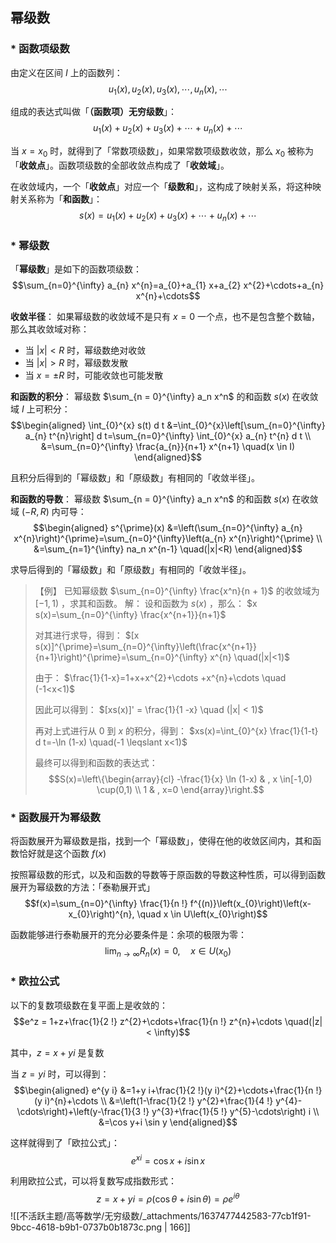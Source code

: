 
## 幂级数

### * 函数项级数
由定义在区间 $I$  上的函数列：
$$u_{1}(x), u_{2}(x), u_{3}(x), \cdots, u_{n}(x), \cdots$$

组成的表达式叫做「**（函数项）无穷级数**」：
$$u_{1}(x)+u_{2}(x)+u_{3}(x)+\cdots+u_{n}(x)+\cdots$$

当 $x = x_0$  时，就得到了「常数项级数」，如果常数项级数收敛，那么 $x_0$  被称为「**收敛点**」。函数项级数的全部收敛点构成了「**收敛域**」。

在收敛域内，一个「**收敛点**」对应一个「**级数和**」，这构成了映射关系，将这种映射关系称为「**和函数**」：
$$s(x)=u_{1}(x)+u_{2}(x)+u_{3}(x)+\cdots+u_{n}(x)+\cdots$$


### * 幂级数
「**幂级数**」是如下的函数项级数：
$$\sum_{n=0}^{\infty} a_{n} x^{n}=a_{0}+a_{1} x+a_{2} x^{2}+\cdots+a_{n} x^{n}+\cdots$$

**收敛半径**：
如果幂级数的收敛域不是只有 $x=0$  一个点，也不是包含整个数轴，那么其收敛域对称：

- 当 $|x| < R$  时，幂级数绝对收敛
- 当 $|x| > R$  时，幂级数发散
- 当 $x = \pm R$  时，可能收敛也可能发散

**和函数的积分**：
幂级数 $\sum_{n = 0}^{\infty} a_n x^n$  的和函数 $s(x)$  在收敛域 $I$  上可积分：
$$\begin{aligned}
\int_{0}^{x} s(t) d t &=\int_{0}^{x}\left[\sum_{n=0}^{\infty} a_{n} t^{n}\right] d t=\sum_{n=0}^{\infty} \int_{0}^{x} a_{n} t^{n} d t \\
&=\sum_{n=0}^{\infty} \frac{a_{n}}{n+1} x^{n+1} \quad(x \in I)
\end{aligned}$$

且积分后得到的「幂级数」和「原级数」有相同的「收敛半径」。

**和函数的导数**：
幂级数 $\sum_{n = 0}^{\infty} a_n x^n$  的和函数 $s(x)$  在收敛域 $(-R, R)$  内可导：
$$\begin{aligned}
s^{\prime}(x) &=\left(\sum_{n=0}^{\infty} a_{n} x^{n}\right)^{\prime}=\sum_{n=0}^{\infty}\left(a_{n} x^{n}\right)^{\prime} \\
&=\sum_{n=1}^{\infty} na_n x^{n-1} \quad(|x|<R)
\end{aligned}$$

求导后得到的「幂级数」和「原级数」有相同的「收敛半径」。

> 【例】
> 已知幂级数 $\sum_{n=0}^{\infty} \frac{x^n}{n + 1}$  的收敛域为 $[-1, 1)$ ，求其和函数。
> 解：
> 设和函数为 $s(x)$ ，那么：
> $x s(x)=\sum_{n=0}^{\infty} \frac{x^{n+1}}{n+1}$ 
> 
> 对其进行求导，得到：
> $[x s(x)]^{\prime}=\sum_{n=0}^{\infty}\left(\frac{x^{n+1}}{n+1}\right)^{\prime}=\sum_{n=0}^{\infty} x^{n} \quad(|x|<1)$ 
> 
> 由于：
> $\frac{1}{1-x}=1+x+x^{2}+\cdots +x^{n}+\cdots \quad (-1<x<1)$ 
> 
> 因此可以得到：
> $[xs(x)]' = \frac{1}{1 -x} \quad (|x| < 1)$ 
> 
> 再对上式进行从 $0$  到 $x$  的积分，得到：
> $xs(x)=\int_{0}^{x} \frac{1}{1-t} d t=-\ln (1-x) \quad(-1 \leqslant x<1)$ 
> 
> 最终可以得到和函数的表达式：
> $$S(x)=\left\{\begin{array}{cl}
-\frac{1}{x} \ln (1-x) & , x \in[-1,0) \cup(0,1) \\
1 & , x=0
\end{array}\right.$$ 



### * 函数展开为幂级数
将函数展开为幂级数是指，找到一个「幂级数」，使得在他的收敛区间内，其和函数恰好就是这个函数 $f(x)$ 

按照幂级数的形式，以及和函数的导数等于原函数的导数这种性质，可以得到函数展开为幂级数的方法：「泰勒展开式」
$$f(x)=\sum_{n=0}^{\infty} \frac{1}{n !} f^{(n)}\left(x_{0}\right)\left(x-x_{0}\right)^{n}, \quad x \in U\left(x_{0}\right)$$

函数能够进行泰勒展开的充分必要条件是：余项的极限为零：
$$\lim _{n \rightarrow \infty} R_{n}(x)=0, \quad x \in U\left(x_{0}\right)$$


### * 欧拉公式
以下的复数项级数在复平面上是收敛的：
$$e^z = 1+z+\frac{1}{2 !} z^{2}+\cdots+\frac{1}{n !} z^{n}+\cdots \quad(|z| < \infty)$$

其中，$z= x+yi$  是复数

当 $z = yi$  时，可以得到：
$$\begin{aligned}
e^{y i} &=1+y i+\frac{1}{2 !}(y i)^{2}+\cdots+\frac{1}{n !}(y i)^{n}+\cdots  \\
&=\left(1-\frac{1}{2 !} y^{2}+\frac{1}{4 !} y^{4}-\cdots\right)+\left(y-\frac{1}{3 !} y^{3}+\frac{1}{5 !} y^{5}-\cdots\right) i \\
&=\cos y+i \sin y
\end{aligned}$$

这样就得到了「欧拉公式」：
$$e^{xi} = \cos x + i \sin x$$

利用欧拉公式，可以将复数写成指数形式：
$$z = x + yi = \rho (\cos \theta + i \sin \theta) = \rho e^{i \theta}$$
![[不活跃主题/高等数学/无穷级数/_attachments/1637477442583-77cb1f91-9bcc-4618-b9b1-0737b0b1873c.png | 166]]
